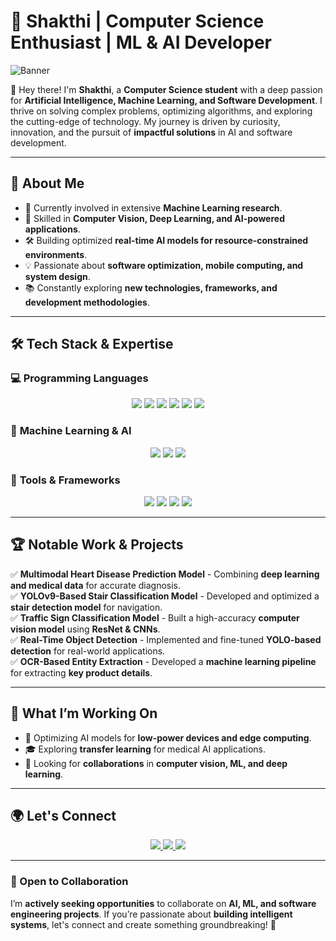 # 🚀 Shakthi | Computer Science Enthusiast | ML & AI Developer  

![Banner](https://source.unsplash.com/1600x500/?technology,coding,AI)  

👋 Hey there! I'm **Shakthi**, a **Computer Science student** with a deep passion for **Artificial Intelligence, Machine Learning, and Software Development**. I thrive on solving complex problems, optimizing algorithms, and exploring the cutting-edge of technology. My journey is driven by curiosity, innovation, and the pursuit of **impactful solutions** in AI and software development.  

---

## 🎯 About Me  

- 🔭 Currently involved in extensive **Machine Learning research**.  
- 🌱 Skilled in **Computer Vision, Deep Learning, and AI-powered applications**.  
- 🛠️ Building optimized **real-time AI models for resource-constrained environments**.  
- 💡 Passionate about **software optimization, mobile computing, and system design**.  
- 📚 Constantly exploring **new technologies, frameworks, and development methodologies**.  

---

## 🛠️ Tech Stack & Expertise  

### 💻 **Programming Languages**  
<p align="center">
    <img src="https://img.shields.io/badge/C-00599C?style=for-the-badge&logo=c&logoColor=white">
    <img src="https://img.shields.io/badge/C++-00599C?style=for-the-badge&logo=c%2B%2B&logoColor=white">
    <img src="https://img.shields.io/badge/Python-3776AB?style=for-the-badge&logo=python&logoColor=white">
    <img src="https://img.shields.io/badge/JavaScript-F7DF1E?style=for-the-badge&logo=javascript&logoColor=black">
    <img src="https://img.shields.io/badge/HTML5-E34F26?style=for-the-badge&logo=html5&logoColor=white">
    <img src="https://img.shields.io/badge/CSS3-1572B6?style=for-the-badge&logo=css3&logoColor=white">
</p>

### 🤖 **Machine Learning & AI**  
<p align="center">
    <img src="https://img.shields.io/badge/TensorFlow-FF6F00?style=for-the-badge&logo=tensorflow&logoColor=white">
    <img src="https://img.shields.io/badge/PyTorch-EE4C2C?style=for-the-badge&logo=pytorch&logoColor=white">
    <img src="https://img.shields.io/badge/OpenCV-5C3EE8?style=for-the-badge&logo=opencv&logoColor=white">
</p>

### 🔧 **Tools & Frameworks**  
<p align="center">
    <img src="https://img.shields.io/badge/Git-F05032?style=for-the-badge&logo=git&logoColor=white">
    <img src="https://img.shields.io/badge/VSCode-007ACC?style=for-the-badge&logo=visual-studio-code&logoColor=white">
    <img src="https://img.shields.io/badge/Linux-FCC624?style=for-the-badge&logo=linux&logoColor=black">
    <img src="https://img.shields.io/badge/Jupyter-F37626?style=for-the-badge&logo=jupyter&logoColor=white">
</p>

---

## 🏆 Notable Work & Projects  

✅ **Multimodal Heart Disease Prediction Model** - Combining **deep learning and medical data** for accurate diagnosis.  
✅ **YOLOv9-Based Stair Classification Model** - Developed and optimized a **stair detection model** for navigation.  
✅ **Traffic Sign Classification Model** - Built a high-accuracy **computer vision model** using **ResNet & CNNs**.  
✅ **Real-Time Object Detection** - Implemented and fine-tuned **YOLO-based detection** for real-world applications.  
✅ **OCR-Based Entity Extraction** - Developed a **machine learning pipeline** for extracting **key product details**.  

---

## 🚀 What I’m Working On  

- 🔬 Optimizing AI models for **low-power devices and edge computing**.  
- 🎓 Exploring **transfer learning** for medical AI applications.  
- 🤝 Looking for **collaborations** in **computer vision, ML, and deep learning**.  

---

## 🌍 Let's Connect  

<p align="center">
    <a href="https://www.linkedin.com/in/s-s-s-c/">
        <img src="https://img.shields.io/badge/LinkedIn-0077B5?style=for-the-badge&logo=linkedin&logoColor=white">
    </a>
    <a href="https://github.com/">
        <img src="https://img.shields.io/badge/GitHub-181717?style=for-the-badge&logo=github&logoColor=white">
    </a>
    <a href="mailto:your-email@example.com">
        <img src="https://img.shields.io/badge/Email-D14836?style=for-the-badge&logo=gmail&logoColor=white">
    </a>
</p>

---

### 🤝 Open to Collaboration  
I’m **actively seeking opportunities** to collaborate on **AI, ML, and software engineering projects**. If you’re passionate about **building intelligent systems**, let's connect and create something groundbreaking! 🚀  
